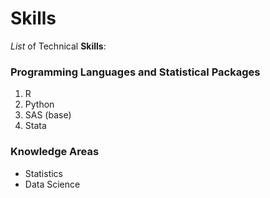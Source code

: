 # Skills

_List_ of Technical **Skills**:

### Programming Languages and Statistical Packages
1. R
2. Python
3. SAS (base)
4. Stata

### Knowledge Areas

- Statistics
- Data Science
